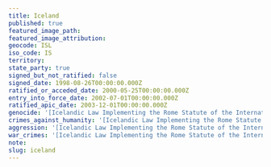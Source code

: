 ```yaml
---
title: Iceland
published: true
featured_image_path:
featured_image_attribution:
geocode: ISL
iso_code: IS
territory:
state_party: true
signed_but_not_ratified: false
signed_date: 1998-08-26T00:00:00.000Z
ratified_or_acceded_date: 2000-05-25T00:00:00.000Z
entry_into_force_date: 2002-07-01T00:00:00.000Z
ratified_apic_date: 2003-12-01T00:00:00.000Z
genocide: '[Icelandic Law Implementing the Rome Statute of the International Criminal Court](https://iccdb.hrlc.net/data/doc/295/)'
crimes_against_humanity: '[Icelandic Law Implementing the Rome Statute of the International Criminal Court](https://iccdb.hrlc.net/data/doc/295/)'
aggression: '[Icelandic Law Implementing the Rome Statute of the International Criminal Court](https://iccdb.hrlc.net/data/doc/295/)'
war_crimes: '[Icelandic Law Implementing the Rome Statute of the International Criminal Court](https://iccdb.hrlc.net/data/doc/295/)'
note:
slug: iceland
---
```



